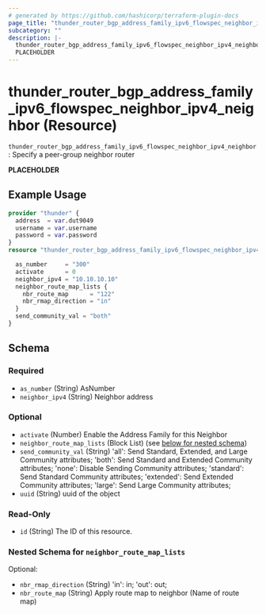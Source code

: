 ```yaml
---
# generated by https://github.com/hashicorp/terraform-plugin-docs
page_title: "thunder_router_bgp_address_family_ipv6_flowspec_neighbor_ipv4_neighbor Resource - terraform-provider-thunder"
subcategory: ""
description: |-
  thunder_router_bgp_address_family_ipv6_flowspec_neighbor_ipv4_neighbor: Specify a peer-group neighbor router
  PLACEHOLDER
---
```


# thunder_router_bgp_address_family_ipv6_flowspec_neighbor_ipv4_neighbor (Resource)

`thunder_router_bgp_address_family_ipv6_flowspec_neighbor_ipv4_neighbor`: Specify a peer-group neighbor router

__PLACEHOLDER__

## Example Usage

```terraform
provider "thunder" {
  address  = var.dut9049
  username = var.username
  password = var.password
}
resource "thunder_router_bgp_address_family_ipv6_flowspec_neighbor_ipv4_neighbor" "thunder_router_bgp_address_family_ipv6_flowspec_neighbor_ipv4_neighbor" {

  as_number     = "300"
  activate      = 0
  neighbor_ipv4 = "10.10.10.10"
  neighbor_route_map_lists {
    nbr_route_map      = "122"
    nbr_rmap_direction = "in"
  }
  send_community_val = "both"
}
```

<!-- schema generated by tfplugindocs -->
## Schema

### Required

- `as_number` (String) AsNumber
- `neighbor_ipv4` (String) Neighbor address

### Optional

- `activate` (Number) Enable the Address Family for this Neighbor
- `neighbor_route_map_lists` (Block List) (see [below for nested schema](#nestedblock--neighbor_route_map_lists))
- `send_community_val` (String) 'all': Send Standard, Extended, and Large Community attributes; 'both': Send Standard and Extended Community attributes; 'none': Disable Sending Community attributes; 'standard': Send Standard Community attributes; 'extended': Send Extended Community attributes; 'large': Send Large Community attributes;
- `uuid` (String) uuid of the object

### Read-Only

- `id` (String) The ID of this resource.

<a id="nestedblock--neighbor_route_map_lists"></a>
### Nested Schema for `neighbor_route_map_lists`

Optional:

- `nbr_rmap_direction` (String) 'in': in; 'out': out;
- `nbr_route_map` (String) Apply route map to neighbor (Name of route map)


